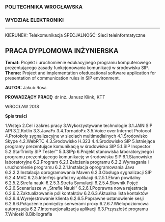 ### POLITECHNIKA WROCŁAWSKA
### WYDZIAŁ ELEKTRONIKI
---
KIERUNEK: Telekomunikacja
SPECJALNOŚĆ: Sieci teleinformatyczne

## PRACA DYPLOMOWA INŻYNIERSKA

**Temat:** Projekt i uruchomienie edukacyjnego programu komputerowego prezentującego zasady funkcjonowania komunikacji w środowisku SIP.
**Theme:** Project and implementation ofeducational software application for presentation of communication rules in SIP environment.

**AUTOR:**
Jakub Rosa

**PROWADZĄCY PRACĘ:**
dr inż. Janusz Klink, KTT


WROCŁAW 2018

**Spis treści**

1.Wstęp
2.Cel i zakres pracy 
3.Wykorzystywane technologie 
3.1.JAIN SIP API 
3.2.Kotlin
3.3.JavaFx
3.4.TornadoFx 
3.5.Voice over Internet Protocol
4.Protokoły sygnalizacyjne w sieciach multimedialnych
4.1.Środowisko Skype 
4.2.WebRTC
4.3.Środowisko H.323 
4.4.Środowisko SIP 
5.Istniejące programy prezentujące komunikację w środowisku SIP 
5.1.SIP Inspector
5.2.StarTrinity SIP Tester™
5.3.SIPp 
6.Projekt stanowiska laboratoryjnego i programu prezentującego komunikację w środowisku SIP
6.1.Stanowisko laboratoryjne 
6.2.Program 
6.2.1.Założenia programu
6.2.2.Wymagania i uruchomienie programu 
6.2.2.1.Instalacja oprogramowania Java
6.2.2.2.Instalacja oprogramowania Maven
6.2.3.Obsługa sygnalizacji SIP
6.2.4.MVC
6.2.5.Interfejs graficzny aplikacji
6.2.5.1.Ekran powitalny
6.2.5.2.Strefa nauki
6.2.5.3.Strefa Symulacji
6.2.5.4.Słownik Pojęć 
6.2.6.Scenariusze w „Strefie Nauki” 
6.2.6.1.Poprawna nowa rejestracja 
6.2.6.2.Zaktualizowanie pól kontaktów
6.2.6.3.Aktualna lista kontaktów 
6.2.6.4.Wyrejestrowanie klienta 
6.2.6.5.Poprawne ustanowienie sesji 
6.2.6.6.Połączenie pomiędzy serwerami proxy 
6.2.6.7.Wielopoziomowa autoryzacja
6.2.7.Internacjonalizacja aplikacji
6.3.Przyszłość programu
7.Wnioski
8.Bibliografia